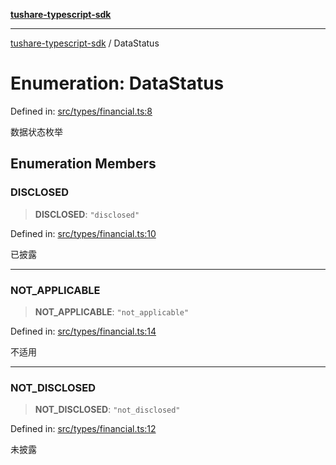 [**tushare-typescript-sdk**](../index.md)

***

[tushare-typescript-sdk](../index.md) / DataStatus

# Enumeration: DataStatus

Defined in: [src/types/financial.ts:8](https://github.com/hestudy/tushare-typescript-sdk/blob/c090018fe8d4baaa005cb4cd1e2cbe013fd57cc7/src/types/financial.ts#L8)

数据状态枚举

## Enumeration Members

### DISCLOSED

> **DISCLOSED**: `"disclosed"`

Defined in: [src/types/financial.ts:10](https://github.com/hestudy/tushare-typescript-sdk/blob/c090018fe8d4baaa005cb4cd1e2cbe013fd57cc7/src/types/financial.ts#L10)

已披露

***

### NOT\_APPLICABLE

> **NOT\_APPLICABLE**: `"not_applicable"`

Defined in: [src/types/financial.ts:14](https://github.com/hestudy/tushare-typescript-sdk/blob/c090018fe8d4baaa005cb4cd1e2cbe013fd57cc7/src/types/financial.ts#L14)

不适用

***

### NOT\_DISCLOSED

> **NOT\_DISCLOSED**: `"not_disclosed"`

Defined in: [src/types/financial.ts:12](https://github.com/hestudy/tushare-typescript-sdk/blob/c090018fe8d4baaa005cb4cd1e2cbe013fd57cc7/src/types/financial.ts#L12)

未披露
